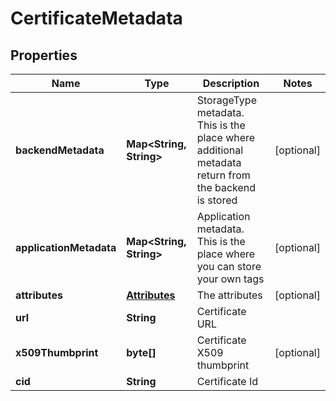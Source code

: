 
# CertificateMetadata

## Properties
Name | Type | Description | Notes
------------ | ------------- | ------------- | -------------
**backendMetadata** | **Map&lt;String, String&gt;** | StorageType metadata. This is the place where additional metadata return from the backend is stored |  [optional]
**applicationMetadata** | **Map&lt;String, String&gt;** | Application metadata. This is the place where you can store your own tags |  [optional]
**attributes** | [**Attributes**](Attributes.md) | The attributes |  [optional]
**url** | **String** | Certificate URL | 
**x509Thumbprint** | **byte[]** | Certificate X509 thumbprint |  [optional]
**cid** | **String** | Certificate Id | 



